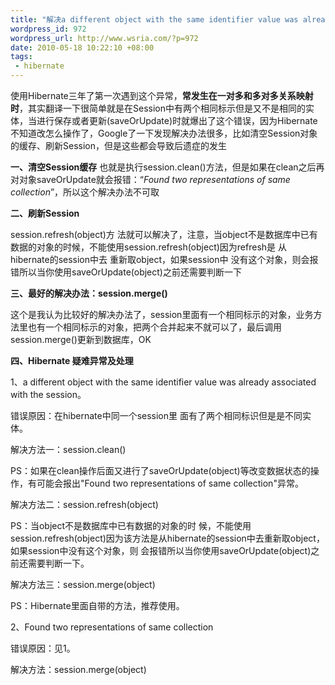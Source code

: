 ```yaml
--- 
title: "解决a different object with the same identifier value was already associated with the session错误"
wordpress_id: 972
wordpress_url: http://www.wsria.com/?p=972
date: 2010-05-18 10:22:10 +08:00
tags: 
 - hibernate
---
```

使用Hibernate三年了第一次遇到这个异常，<strong>常发生在一对多和多对多关系映射时</strong>，其实翻译一下很简单就是在Session中有两个相同标示但是又不是相同的实体，当进行保存或者更新(saveOrUpdate)时就爆出了这个错误，因为Hibernate不知道改怎么操作了，Google了一下发现解决办法很多，比如清空Session对象的缓存、刷新Session，但是这些都会导致后遗症的发生

<strong>一、清空Session缓存</strong>
也就是执行session.clean()方法，但是如果在clean之后再对对象saveOrUpdate就会报错：“<em>Found two  representations of same collection</em>”，所以这个解决办法不可取

<strong>二、刷新Session</strong>

session.refresh(object)方 法就可以解决了，注意，当object不是数据库中已有数据的对象的时候，不能使用session.refresh(object)因为refresh是 从hibernate的session中去 重新取object，如果session中 没有这个对象，则会报错所以当你使用saveOrUpdate(object)之前还需要判断一下

<strong>三、最好的解决办法：session.merge()</strong>

这个是我认为比较好的解决办法了，session里面有一个相同标示的对象，业务方法里也有一个相同标示的对象，把两个合并起来不就可以了，最后调用session.merge()更新到数据库，OK

<strong>四、Hibernate 疑难异常及处理 </strong>

1、a different object with the same identifier value was  already associated with the session。

错误原因：在hibernate中同一个session里 面有了两个相同标识但是是不同实体。

解决方法一：session.clean()

PS：如果在clean操作后面又进行了saveOrUpdate(object)等改变数据状态的操作，有可能会报出"Found two representations of same collection"异常。

解决方法二：session.refresh(object)

PS：当object不是数据库中已有数据的对象的时 候，不能使用session.refresh(object)因为该方法是从hibernate的session中去重新取object，如果session中没有这个对象，则 会报错所以当你使用saveOrUpdate(object)之前还需要判断一下。

解决方法三：session.merge(object)

PS：Hibernate里面自带的方法，推荐使用。

2、Found two representations of same collection

错误原因：见1。

解决方法：session.merge(object)
